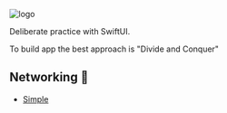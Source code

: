 ![logo](https://github.com/user-attachments/assets/5247920a-05f2-4787-bbdb-b02f4082b147)

Deliberate practice with SwiftUI. 

To build app the best approach is "Divide and Conquer"

## Networking 📲

- [Simple](TheMet/README.md)
